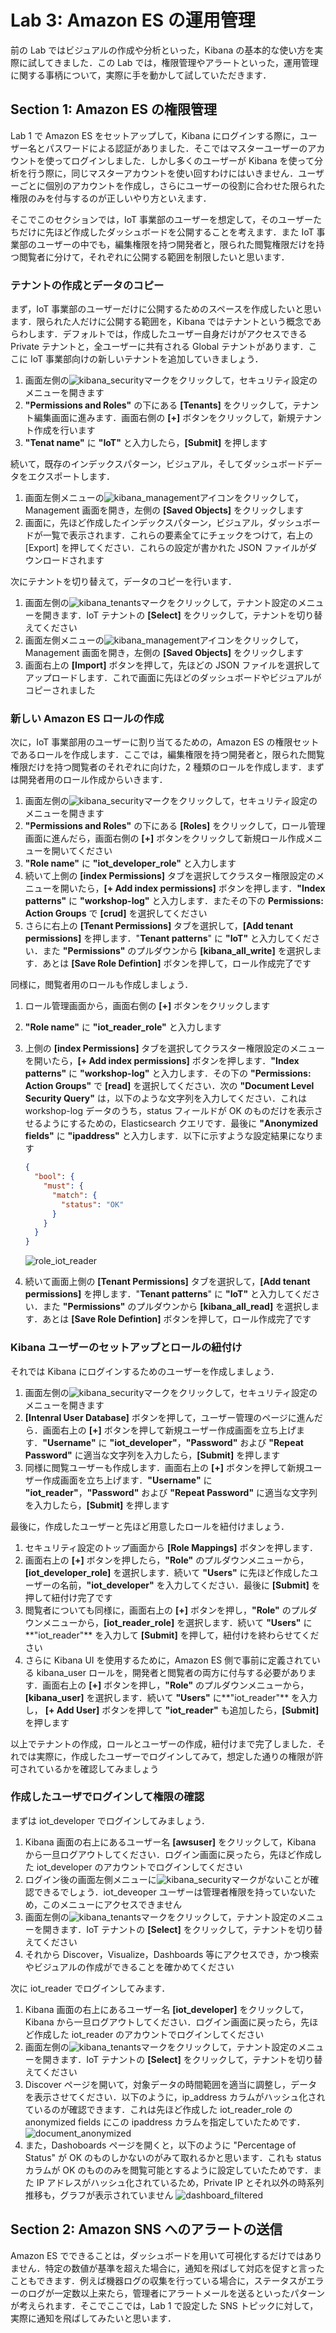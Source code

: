 # Lab 3: Amazon ES の運用管理

前の Lab ではビジュアルの作成や分析といった，Kibana の基本的な使い方を実際に試してきました．この Lab では，権限管理やアラートといった，運用管理に関する事柄について，実際に手を動かして試していただきます．

## Section 1: Amazon ES の権限管理

Lab 1 で Amazon ES をセットアップして，Kibana にログインする際に，ユーザー名とパスワードによる認証がありました．そこではマスターユーザーのアカウントを使ってログインしました．しかし多くのユーザーが Kibana を使って分析を行う際に，同じマスターアカウントを使い回すわけにはいきません．ユーザーごとに個別のアカウントを作成し，さらにユーザーの役割に合わせた限られた権限のみを付与するのが正しいやり方といえます．

そこでこのセクションでは，IoT 事業部のユーザーを想定して，そのユーザーたちだけに先ほど作成したダッシュボードを公開することを考えます．また IoT 事業部のユーザーの中でも，編集権限を持つ開発者と，限られた閲覧権限だけを持つ閲覧者に分けて，それぞれに公開する範囲を制限したいと思います．

### テナントの作成とデータのコピー

まず，IoT 事業部のユーザーだけに公開するためのスペースを作成したいと思います．限られた人だけに公開する範囲を，Kibana ではテナントという概念であらわします．デフォルトでは，作成したユーザー自身だけがアクセスできる Private テナントと，全ユーザーに共有される Global テナントがあります．ここに IoT 事業部向けの新しいテナントを追加していきましょう．

1. 画面左側の![kibana_security](../images/kibana_security.png)マークをクリックして，セキュリティ設定のメニューを開きます
2. **"Permissions and Roles"** の下にある **[Tenants]** をクリックして，テナント編集画面に進みます．画面右側の **[+]** ボタンをクリックして，新規テナント作成を行います
3. **"Tenat name"** に **"IoT"** と入力したら，**[Submit]** を押します

続いて，既存のインデックスパターン，ビジュアル，そしてダッシュボードデータをエクスポートします．

1. 画面左側メニューの![kibana_management](../images/kibana_management.png)アイコンをクリックして，Management 画面を開き，左側の **[Saved Objects]** をクリックします
2. 画面に，先ほど作成したインデックスパターン，ビジュアル，ダッシュボードが一覧で表示されます．これらの要素全てにチェックをつけて，右上の [Export] を押してください．これらの設定が書かれた JSON ファイルがダウンロードされます

次にテナントを切り替えて，データのコピーを行います．

1. 画面左側の![kibana_tenants](../images/kibana_tenants.png)マークをクリックして，テナント設定のメニューを開きます．IoT テナントの **[Select]** をクリックして，テナントを切り替えてください
2. 画面左側メニューの![kibana_management](../images/kibana_management.png)アイコンをクリックして，Management 画面を開き，左側の **[Saved Objects]** をクリックします
3. 画面右上の **[Import]** ボタンを押して，先ほどの JSON ファイルを選択してアップロードします．これで画面に先ほどのダッシュボードやビジュアルがコピーされました

### 新しい Amazon ES ロールの作成

次に，IoT 事業部用のユーザーに割り当てるための，Amazon ES の権限セットであるロールを作成します．ここでは，編集権限を持つ開発者と，限られた閲覧権限だけを持つ閲覧者のそれぞれに向けた，2 種類のロールを作成します．まずは開発者用のロール作成からいきます．

1. 画面左側の![kibana_security](../images/kibana_security.png)マークをクリックして，セキュリティ設定のメニューを開きます
2. **"Permissions and Roles"** の下にある **[Roles]** をクリックして，ロール管理画面に進んだら，画面右側の **[+]** ボタンをクリックして新規ロール作成メニューを開いてください
3. **"Role name"** に **"iot_developer_role"** と入力します
4. 続いて上側の **[index Permissions]** タブを選択してクラスター権限設定のメニューを開いたら，**[+ Add index permissions]** ボタンを押します．**"Index patterns"** に **"workshop-log"** と入力します．またその下の **Permissions: Action Groups** で **[crud]** を選択してください
5. さらに右上の **[Tenant Permissions]** タブを選択して，**[Add tenant permissions]** を押します．"**Tenant patterns**" に **"IoT"** と入力してください．また **"Permissions"** のプルダウンから **[kibana_all_write]** を選択します．あとは **[Save Role Defintion]** ボタンを押して，ロール作成完了です

同様に，閲覧者用のロールも作成しましょう．

1. ロール管理画面から，画面右側の **[+]** ボタンをクリックします

2. **"Role name"** に **"iot_reader_role"** と入力します

3. 上側の **[index Permissions]** タブを選択してクラスター権限設定のメニューを開いたら，**[+ Add index permissions]** ボタンを押します．**"Index patterns"** に **"workshop-log"** と入力します．その下の **"Permissions: Action Groups"** で **[read]** を選択してください．次の **"Document Level Security Query"** は，以下のような文字列を入力してください．これは workshop-log データのうち，status フィールドが OK のものだけを表示させるようにするための，Elasticsearch クエリです．最後に **"Anonymized fields"** に **"ipaddress"** と入力します．以下に示すような設定結果になります

   ```json
   {
     "bool": {
       "must": {
         "match": {
           "status": "OK"
         }
       }
     }
   }
   ```

   ![role_iot_reader](../images/role_iot_reader.png)

4. 続いて画面上側の **[Tenant Permissions]** タブを選択して，**[Add tenant permissions]** を押します．"**Tenant patterns**" に **"IoT"** と入力してください．また **"Permissions"** のプルダウンから **[kibana_all_read]** を選択します．あとは **[Save Role Defintion]** ボタンを押して，ロール作成完了です

### Kibana ユーザーのセットアップとロールの紐付け

それでは Kibana にログインするためのユーザーを作成しましょう．

1. 画面左側の![kibana_security](../images/kibana_security.png)マークをクリックして，セキュリティ設定のメニューを開きます
2. **[Intenral User Database]** ボタンを押して，ユーザー管理のページに進んだら．画面右上の **[+]** ボタンを押して新規ユーザー作成画面を立ち上げます．**"Username"** に **"iot_developer"**，**"Password"** および **"Repeat Password"** に適当な文字列を入力したら，**[Submit]** を押します
3. 同様に閲覧ユーザーも作成します．画面右上の **[+]** ボタンを押して新規ユーザー作成画面を立ち上げます．**"Username"** に **"iot_reader"**，**"Password"** および **"Repeat Password"** に適当な文字列を入力したら，**[Submit]** を押します

最後に，作成したユーザーと先ほど用意したロールを紐付けましょう．

1. セキュリティ設定のトップ画面から **[Role Mappings]** ボタンを押します．
2. 画面右上の **[+]** ボタンを押したら，**"Role"** のプルダウンメニューから，**[iot_developer_role]** を選択します．続いて **"Users"** に先ほど作成したユーザーの名前，**"iot_developer"** を入力してください．最後に **[Submit]** を押して紐付け完了です
3. 閲覧者についても同様に，画面右上の **[+]** ボタンを押し，**"Role"** のプルダウンメニューから，**[iot_reader_role]** を選択します．続いて **"Users"** に**"iot_reader"** を入力して **[Submit]** を押して，紐付けを終わらせてください
4. さらに Kibana UI を使用するために，Amazon ES 側で事前に定義されている kibana_user ロールを，開発者と閲覧者の両方に付与する必要があります．画面右上の **[+]** ボタンを押し，**"Role"** のプルダウンメニューから，**[kibana_user]** を選択します．続いて **"Users"** に**"iot_reader"** を入力し， **[+ Add User]** ボタンを押して **"iot_reader"** も追加したら，**[Submit]** を押します

以上でテナントの作成，ロールとユーザーの作成，紐付けまで完了しました．それでは実際に，作成したユーザーでログインしてみて，想定した通りの権限が許可されているかを確認してみましょう

### 作成したユーザでログインして権限の確認

まずは iot_developer でログインしてみましょう．

1. Kibana 画面の右上にあるユーザー名 **[awsuser]** をクリックして，Kibana から一旦ログアウトしてください．ログイン画面に戻ったら，先ほど作成した iot_developer のアカウントでログインしてください
2. ログイン後の画面左側メニューに![kibana_security](../images/kibana_security.png)マークがないことが確認できるでしょう．iot_deveoper ユーザーは管理者権限を持っていないため，このメニューにアクセスできません
3. 画面左側の![kibana_tenants](../images/kibana_tenants.png)マークをクリックして，テナント設定のメニューを開きます．IoT テナントの **[Select]** をクリックして，テナントを切り替えてください
4. それから Discover，Visualize，Dashboards 等にアクセスでき，かつ検索やビジュアルの作成ができることを確かめてください

次に iot_reader でログインしてみます．

1. Kibana 画面の右上にあるユーザー名 **[iot_developer]** をクリックして，Kibana から一旦ログアウトしてください．ログイン画面に戻ったら，先ほど作成した iot_reader のアカウントでログインしてください
2. 画面左側の![kibana_tenants](../images/kibana_tenants.png)マークをクリックして，テナント設定のメニューを開きます．IoT テナントの **[Select]** をクリックして，テナントを切り替えてください
3. Discover ページを開いて，対象データの時間範囲を適当に調整し，データを表示させてください．以下のように，ip_address カラムがハッシュ化されているのが確認できます．これは先ほど作成した iot_reader_role の anonymized fields にこの ipaddress カラムを指定していたためです．
   ![document_anonymized](../images/document_anonymized.png)
4. また，Dashoboards ページを開くと，以下のように "Percentage of Status" が OK のものしかないのがみて取れるかと思います．これも status カラムが OK のもののみを閲覧可能とするように設定していたためです．また IP アドレスがハッシュ化されているため，Private IP とそれ以外の時系列推移も，グラフが表示されていません
   ![dashboard_filtered](../images/dashboard_filtered.png)

## Section 2: Amazon SNS へのアラートの送信

Amazon ES でできることは，ダッシュボードを用いて可視化するだけではありません．特定の数値が基準を超えた場合に，通知を飛ばして対応を促すと言ったこともできます．例えば機器ログの収集を行っている場合に，ステータスがエラーのログが一定数以上来たら，管理者にアラートメールを送るといったパターンが考えられます．そこでここでは，Lab 1 で設定した SNS トピックに対して，実際に通知を飛ばしてみたいと思います．

